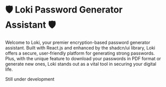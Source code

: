 # 🛡️ Loki Password Generator Assistant 🛡️

Welcome to Loki, your premier encryption-based password generator assistant. Built with React.js and enhanced by the shadcn/ui library, Loki offers a secure, user-friendly platform for generating strong passwords. Plus, with the unique feature to download your passwords in PDF format or generate new ones, Loki stands out as a vital tool in securing your digital life.

Still under development
